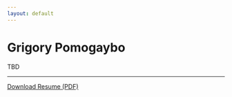```yaml
---
layout: default
---
```


# Grigory Pomogaybo
TBD

---

<a href="../resume_en.pdf" class="download-btn" download>Download Resume (PDF)</a>